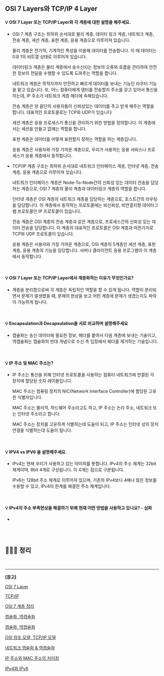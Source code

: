 ## OSI 7 Layers와 TCP/IP 4 Layer

#### 💡 OSI 7 Layer 또는 TCP/IP Layer와 각 계층에 대한 설명을 해주세요.

- OSI 7 계층 구조는 최하위 순서대로 물리 계층, 데이터 링크 계층, 네트워크 계층, 전송 계층, 세션 계층, 표현 계층, 응용 계층으로 이루어져 있습니다.

  물리 계층은 전기적, 기계적인 특성을 이용해 데이터를 전송합니다. 이 때 데이터는 0과 1의 비트열 상태로 이루어져 있습니다.

  데이터링크 계층은 물리 계층에서 송수신되는 정보의 오류와 흐름을 관리하여 안전한 정보의 전달을 수행할 수 있도록 도와주는 역할을 합니다.

  네트워크 계층은 목적지까지 안전하고 빠르게 데이터를 보내는 기능인 라우터 기능을 맡고 있습니다. 또, 어느 컴퓨터에게 뎅터를 전송할지 주소를 갖고 있어서 통신을 하는데, IP 주소가 네트워크 계층 헤더에 속해있습니다.

  전송 계층은 양 끝단의 사용자들이 신뢰성있는 데이터를 주고 받게 해주는 역할을 합니다. 대표적인 프로토콜로는 TCP와 UDP가 있습니다

  세션 계층은 응용 프로세스가 통신을 관리하기 위한 방법을 정의합니다. 이 계층에서는 세션을 만들고 없애는 역할을 합니다.

  표현 계층은 데이터를 어떻게 표현할지 정하는 역할을 하는 계층입니다.

  응용 계층은 사용자와 가장 가까운 계층으로, 우리가 사용하는 응용 서비스나 프로세스가 응용 계층에서 동작합니다.

- TCP/IP 계층 구조는 최하위 순서대로 네트워크 인터페이스 계층, 인터넷 계층, 전송 계층, 응용 계층으로 이루어져 있습니다.

  네트워크 인터페이스 계층은 Node-To-Node간의 신뢰성 있는 데이터 전송을 담당하는 계층으로, OSI 7 계층의 물리 계층과 데이터링크 계층의 역할을 합니다.

  인터넷 계층은 OSI 계층의 네트워크 계층을 담당하는 계층으로, 호스트간의 라우팅을 담당합니다. 이 계층에서 동작하는 프로토콜에는 비신뢰성, 비연결지향 데이터그램 프로토콜인 IP 프로토콜이 있습니다.

  전송 계층은 OSI 계층의 전송 계층과 같은 계층으로, 프로세스간의 신뢰성 있는 데이터 전송을 담당합니다. 이 계층의 대표적인 프로토콜은 OSI 계층과 마찬가지로 TCP와 UDP 프로토콜이 있습니다.

  응용 계층은 사용자와 가장 가까운 계층으로, OSI 계층의 5계층인 세션 계층, 표현 계층, 응용 계층의 기능을 담당합니다. 서버나 클라이언트 응용 프로그램이 이 계층에서 동작합니다.

<br>

#### 💡 OSI 7 Layer 또는 TCP/IP Layer에서 계층화하는 이유가 무엇인가요?

- 계층을 분리함으로써 각 계층은 독립적인 역할을 할 수 있게 됩니다. 역할이 분리되면서 문제가 발생했을 때, 문제의 현상을 보고 어떤 계층에 문제가 생겼는지도 파악이 가능하게 됩니다.

<br>

#### 💡 Encapsulation과 Decapsulation을 서로 비교하며 설명해주세요

- 캡슐화는 송신 데이터에 필요한 정보, 헤더를 붙여서 다음 계층에 보내는 기술이고, 역캡슐화는 캡슐화의 반대 개념으로 수신 측 입장에서 헤더를 제거하는 기술입니다.

<br>

#### 💡 IP 주소 및 MAC 주소는?

- IP 주소는 통신을 위해 인터넷 프로토콜을 사용하는 컴퓨터 네트워크에 연결된 각 장치에 할당된 숫자 레이블입니다.

  MAC 주소는 컴퓨팅 장치의 NIC(Network Interface Controller)에 할당된 고유한 식별자입니다.

  MAC 주소는 물리적, 하드웨어 주소라고도 하고, IP 주소는 논리 주소, 네트워크 또는 인터넷 주소라고 합니다.

  MAC 주소는 장치를 고유하게 식별하는데 도움이 되고, IP 주소는 인터넷 상의 장치 연결을 식별하는데 도움이 됩니다.


<br>

#### 💡 IPV4 vs IPV6 을 설명해주세요.

- IPv4는 현재 우리가 사용하고 있는 아이피를 뜻합니다. IPv4의 주소 체계는 32bit 체계이며, 8bit 4개로 구성됩니다. 이 4개는 점으로 구분됩니다.

  IPv6는 128bit 주소 체계로 이루어져 있으며, 기존의 IPv4보다 4배나 많은 정보를 수용할 수 있고, IPv4의 한계를 해결한 주소 체계입니다.

<br>

#### 💡 IPv4의 주소 부족현상을 해결하기 위해 현재 어떤 방법을 사용하고 있나요? - 심화

- 

<br>

<br>

## 🏃🏻‍♀️ 정리





<br>

---

**[참고]**

[OSI 7 Layer](https://reakwon.tistory.com/59)

[TCP/IP](https://reakwon.tistory.com/68?category=300675)

[OSI 7 계층 정리](https://velog.io/@dyllis/OSI-7%EA%B3%84%EC%B8%B5-%EC%A0%95%EB%A6%AC)

[캡슐화, 역캡슐화](https://o-m-i.tistory.com/278)

[캡슐화, 역캡슐화](https://ychae-leah.tistory.com/20)

[OSI 참조 모델, TCP/IP 모델](https://owlyr.tistory.com/13)

[네트워크 캡슐화 & 역캡슐화](https://velog.io/@qmasem/TIL-%EB%84%A4%ED%8A%B8%EC%9B%8C%ED%81%AC-%EC%BA%A1%EC%8A%90%ED%99%94-%EC%97%AD%EC%BA%A1%EC%8A%90%ED%99%94-encapsulation-decapsulation)

[IP 주소와 MAC 주소의 차이점](https://ko.strephonsays.com/difference-between-mac-address-and-ip-address)

[IPv4와 IPv6](https://yjshin.tistory.com/entry/IPv4%EC%99%80-IPv6%EC%9D%98-%EC%B0%A8%EC%9D%B4%EC%A0%90)


